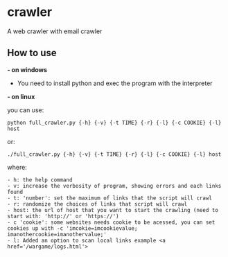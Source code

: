 # crawler
A web crawler with email crawler

## How to use
**- on windows**
  - You need to install python and exec the program with the interpreter
  
**- on linux**
    
  you can use:
    
  ``` python full_crawler.py {-h} {-v} {-t TIME} {-r} {-l} {-c COOKIE} {-l} host ```
  
  or:
  
  ``` ./full_crawler.py {-h} {-v} {-t TIME} {-r} {-l} {-c COOKIE} {-l} host ```
  
    
  where:
  
    - h: the help command
    - v: increase the verbosity of program, showing errors and each links found
    - t: 'number': set the maximum of links that the script will crawl
    - r: randomize the choices of links that script will crawl
    - host: the url of host that you want to start the crawling (need to start with: 'http://' or 'https://')
    - c 'cookie': some websites needs cookie to be acessed, you can set cookies up with -c 'imcokie=imcookievalue; imanothercookie=imanothervalue;'
    - l: Added an option to scan local links example <a href='/wargame/logs.html'>
